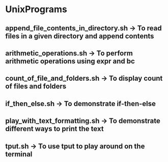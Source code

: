 # UnixPrograms
## append_file_contents_in_directory.sh -> To read files in a given directory and append contents
## arithmetic_operations.sh -> To perform arithmetic operations using expr and bc
## count_of_file_and_folders.sh -> To display count of files and folders
## if_then_else.sh -> To demonstrate if-then-else
## play_with_text_formatting.sh -> To demonstrate different ways to print the text
## tput.sh -> To use tput to play around on the terminal
